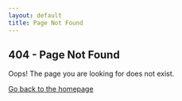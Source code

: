 ```yaml
---
layout: default
title: Page Not Found
---
```

## 404 - Page Not Found

Oops! The page you are looking for does not exist.  

[Go back to the homepage](/)
